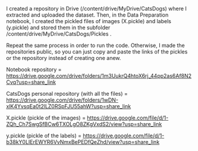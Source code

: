 I created a repository in Drive (/content/drive/MyDrive/CatsDogs) where I extracted and uploaded the dataset. 
Then, in the Data Preparation notebook, I created the pickled files of images (X.pickle) and labels (y.pickle) and stored them in the subfolder /content/drive/MyDrive/CatsDogs/Pickles . 

Repeat the same process in order to run the code. Otherwise, I made the repositories public, so you can just copy and paste the links of the pickles or the repository instead of creating one anew. 

Notebook repository = https://drive.google.com/drive/folders/1m3UukrQ4htoX6rj_44pp2as6Af8N2Cvq?usp=share_link

CatsDogs personal repository (with all the files) = https://drive.google.com/drive/folders/1wDN-xlK4YvsqEa0t2lLZ0RSpFJU55ahW?usp=share_link

X.pickle (pickle of the images) = https://drive.google.com/file/d/1-ZQh_Ch7SwgSfBCw6TXOLgO8ZKgVxdS2/view?usp=share_link

y.pickle (pickle of the labels) = https://drive.google.com/file/d/1-b38kY0LIErEWYR6VvNmxBePEDfQeZhd/view?usp=share_link
